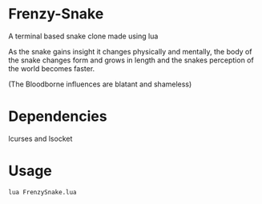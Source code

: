 # Frenzy-Snake
A terminal based snake clone made using lua

As the snake gains insight it changes physically and mentally, the body of the snake changes form and grows in length and the snakes perception of the world becomes faster.

(The Bloodborne influences are blatant and shameless)


# Dependencies
lcurses and lsocket

# Usage

```sh
lua FrenzySnake.lua
```
